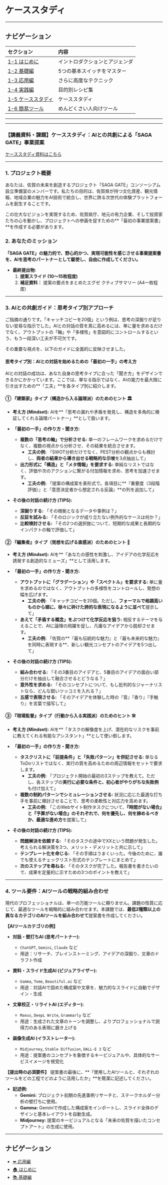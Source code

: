 # ケーススタディ

---

## ナビゲーション


| セクション | 内容 |
|:---|:---|
| [1-1 はじめに](1-1_はじめに.md) | イントロダクションとアジェンダ |
| [1-2 基礎編](1-2_基礎編.md) | 5つの基本スイッチをマスター |
| [1-3 応用編](1-3_応用編.md) | さらに高度なテクニック |
| [1-4 実践編](1-4_実践編.md) | 目的別レシピ集 |
| [1-5 ケーススタディ](1-5_AI共創_ケーススタディ実践ガイド.md) | ケーススタディ |
| [1-6 簡易ツール](1-6_プロンプトインタプリター.md) | めんどくさい人向けツール |

---


---

### 【講義資料・課題】ケーススタディ：AIとの共創による「SAGA GATE」事業提案


[ケーススタディ資料はこちら](1-5b_ケーススタディ.md)


---

### 1. プロジェクト概要

あなたは、佐賀の未来を創造するプロジェクト「SAGA GATE」コンソーシアム設立準備室のメンバーです。私たちの目的は、佐賀県が持つ文化資産、観光情報、地域企業の魅力をAI技術で統合し、世界に誇る次世代の体験プラットフォームを創生することです。

この壮大なビジョンを実現するため、佐賀県庁、地元の有力企業、そして投資家たちの心を動かし、プロジェクトへの参画を促すための**「最初の事業提案書」**を作成する必要があります。

### 2. あなたのミッション

**「SAGA GATE」の魅力的で、野心的かつ、実現可能性を感じさせる事業提案書を、AIを思考のパートナーとして駆使し、自由に作成してください。**

* **最終提出物:**
    1.  **提案スライド (10〜15枚程度)**
    2.  **補足資料：** 提案の要点をまとめたエグゼ
    クティブサマリー (A4一枚程度)

---

### 3. AIとの共創ガイド：思考タイプ別アプローチ

ご指摘の通りです。「キャッチコピーを20個」という例は、思考の深掘りが足りない安易な指示でした。AIとの対話の質を真に高めるには、単に量を求めるだけでなく、アウトプットの「軸」や「多様性」を意図的にコントロールするという、もう一段深い工夫が不可欠です。

その重要な視点を、以下のガイドに全面的に反映させました。

#### 思考タイプ別：AIとの対話を始めるための「最初の一手」の考え方

AIとの対話の成功は、あなた自身の思考タイプに合った「聞き方」をデザインできるかにかかっています。ここでは、単なる指示ではなく、AIの能力を最大限に引き出すための**「工夫」**を各タイプ別に紹介します。

#### ① 『建築家』タイプ（構造から入る論理派）のためのヒント 🏛️

* **考え方 (Mindset):**
    AIを**「思考の漏れや矛盾を発見し、構造を多角的に検証してくれる論理パートナー」**として扱います。

* **「最初の一手」の作り方・聞き方:**
    * **複数の「思考の軸」で分析させる:** 単一のフレームワークを求めるだけでなく、複数の視点から分析させ、その結果を統合させます。
        * **工夫の例:** 「SWOT分析だけでなく、PEST分析の観点からも検討し、**両者の結果から導き出せる戦略的な示唆**を3点抽出して」
    * **出力形式に「構造」と「メタ情報」を要求する:** 単純なリストではなく、評価や次のアクションに繋がる付加情報を求め、思考を加速させます。
        * **工夫の例:** 「提案の構成案を表形式で。各項目に**『重要度（3段階評価）』と『意思決定者から想定される反論』**の列を追加して」

* **その後の対話の続け方 (TIPS):**
    * **深掘りする:** 「その根拠となるデータや事例は？」
    * **反証を試みる:** 「そのロジックが成り立たない例外的なケースは何か？」
    * **比較検討させる:** 「その2つの選択肢について、短期的な成果と長期的なインパクトの軸で評価して」

#### ② 『編集者』タイプ（発想を広げる直感派）のためのヒント 🎨

* **考え方 (Mindset):**
    AIを**「あなたの感性を刺激し、アイデアの化学反応を誘発する創造的なミューズ」**として活用します。

* **「最初の一手」の作り方・聞き方:**
    * **アウトプットに「グラデーション」や「スペクトル」を要求する:** 単に量を求めるのではなく、アウトプットの多様性をコントロールし、発想の幅を広げます。
        * **工夫の例:** 「キャッチコピーを20個。ただし、**フォーマルで格調高いものから順に、徐々に砕けた詩的な表現になるように並べて**提示して」
    * **あえて「矛盾する概念」をぶつけて化学反応を狙う:** 相反するテーマを与えることで、AIに論理の飛躍を促し、凡庸なアイデアから脱却させます。
        * **工夫の例:** 「佐賀の**『最も伝統的な魅力』と『最も未来的な魅力』を同時に表現する**、新しい観光コンセプトのアイデアを5つ出して」

* **その後の対話の続け方 (TIPS):**
    * **組み合わせる:** 「その3番目のアイデアと、5番目のアイデアの面白い部分だけを抽出して融合させるとどうなる？」
    * **意外性を求める:** 「そのコンセプトについて、もし批判的なジャーナリストなら、どんな鋭いツッコミを入れる？」
    * **五感で表現させる:** 「そのアイデアを体験した時の『音』『香り』『手触り』を言葉で描写して」

#### ③ 『現場監督』タイプ（行動から入る実践派）のためのヒント 🛠️

* **考え方 (Mindset):**
    AIを**「タスクの解像度を上げ、潜在的なリスクを事前に教えてくれる有能なアシスタント」**として使い倒します。

* **「最初の一手」の作り方・聞き方:**
    * **タスクリストに「前提条件」と「失敗パターン」を併記させる:** 単なるToDoリストではなく、実行の質を高めるための周辺情報をセットで要求します。
        * **工夫の例:** 「プロジェクト開始の最初の3ステップを教えて。ただし、各ステップの**実行に必要な条件と、初心者がやりがちな失敗例**も付け加えて」
    * **複数の制約パターンでシミュレーションさせる:** 状況に応じた最適な打ち手を事前に検討させることで、思考の柔軟性と対応力を高めます。
        * **工夫の例:** 「このWebサイト制作タスクについて、**『時間がない場合』と『予算がない場合』のそれぞれで、何を優先し、何を諦めるべきか、最適な進め方**を提案して」

* **その後の対話の続け方 (TIPS):**
    * **問題解決を依頼する:** 「そのタスクの途中でXXという問題が発生した。考えられる解決策を3つ、メリット・デメリットと共に示して」
    * **テンプレート化を命じる:** 「その手順はうまくいった。今後のために、誰でも使えるチェックリスト形式のテンプレートにまとめて」
    * **次のステップを尋ねる:** 「そのタスクが完了した。報告書を書きたいので、成果を定量的に示すための3つのポイントを教えて」

---

### 4. ツール要件：AIツールの戦略的組み合わせ

現代のプロフェッショナルは、単一の万能ツールに頼りません。課題の性質に応じて、最適なツールを戦略的に組み合わせます。本課題では、**最低2種類以上の異なるカテゴリのAIツールを組み合わせて**提案書を作成してください。

**【AIツールカテゴリの例】**

* **対話・壁打ちAI (思考パートナー):**
    * `ChatGPT`, `Gemini`, `Claude` など
    * 用途：リサーチ、ブレインストーミング、アイデアの深掘り、文章のドラフト作成

* **資料・スライド生成AI (ビジュアライザー):**
    * `Gamma`, `Tome`, `Beautiful.ai` など
    * 用途：対話AIで固めた構成案や文章を、魅力的なスライドに自動でデザイン・生成

* **文章校正・リライトAI (エディター):**
    * `Manus`, `DeepL Write`, `Grammarly` など
    * 用途：生成された文章のトーンを調整し、よりプロフェッショナルで説得力のある表現に磨き上げる

* **画像生成AI (イラストレーター):**
    * `Midjourney`, `Stable Diffusion`, `DALL-E 3` など
    * 用途：提案書のコンセプトを象徴するキービジュアルや、具体的なサービスイメージを視覚化

**【提出時の必須要件】**
提案書の最後に、**「使用したAIツールと、それぞれのツールをどの工程でどのように活用したか」**を簡潔に記述してください。

* **記述例:**
    * **Gemini:** プロジェクト初期の先進事例リサーチと、ステークホルダー分析の壁打ちに使用。
    * **Gamma:** Geminiで作成した構成案をインポートし、スライド全体のデザインと基本レイアウトを自動生成。
    * **Midjourney:** 提案のキービジュアルとなる「未来の佐賀を描いたコンセプトアート」の生成に使用。








---

## ナビゲーション

- [⬅️ 応用編](1-3_応用編.md)
- [🏠 はじめに](1-1_はじめに.md)
- [📚 基礎編](1-2_基礎編.md)